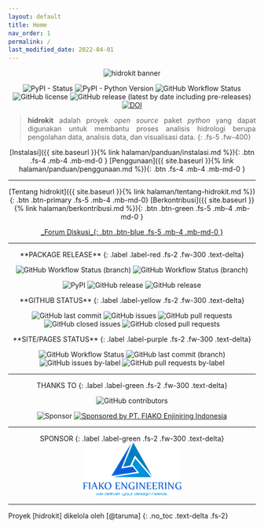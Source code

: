```yaml
---
layout: default
title: Home
nav_order: 1
permalink: /
last_modified_date: 2022-04-01
---
```

<div align="center">
  <img src="{{ site.baseurl }}/assets/images/presskit/hidrokit-800x200.jpg" alt="hidrokit banner"><br>
</div>
<div align="center" markdown="1">

![PyPI - Status](https://img.shields.io/pypi/status/hidrokit.svg)
![PyPI - Python Version](https://img.shields.io/pypi/pyversions/hidrokit.svg)
![GitHub Workflow Status](https://img.shields.io/github/workflow/status/hidrokit/hidrokit/Pytest)
![GitHub license](https://img.shields.io/github/license/hidrokit/hidrokit.svg)
![GitHub release (latest by date including pre-releases)](https://img.shields.io/github/v/release/hidrokit/hidrokit?include_prereleases&label=recent%20version)
[![DOI](https://zenodo.org/badge/145389179.svg)](https://zenodo.org/badge/latestdoi/145389179)

</div>

<div align="justify" markdown="1">

>  **hidrokit** adalah proyek _open source_ paket *python* yang dapat digunakan untuk membantu proses analisis hidrologi berupa pengolahan data, analisis data, dan visualisasi data.
{: .fs-5 .fw-400}
</div>

<div align="center" markdown="1">

[Instalasi]({{ site.baseurl }}{% link halaman/panduan/instalasi.md %}){: .btn .fs-4 .mb-4 .mb-md-0 }
[Penggunaan]({{ site.baseurl }}{% link halaman/panduan/penggunaan.md %}){: .btn .fs-4 .mb-4 .mb-md-0 }

----

[Tentang hidrokit]({{ site.baseurl }}{% link halaman/tentang-hidrokit.md %}){: .btn .btn-primary .fs-5 .mb-4 .mb-md-0}
[Berkontribusi]({{ site.baseurl }}{% link halaman/berkontribusi.md %}){: .btn .btn-green .fs-5 .mb-4 .mb-md-0 }


<a href="https://github.com/hidrokit/hidrokit/discussions" target="_blank">
_Forum Diskusi_{: .btn .btn-blue .fs-5 .mb-4 .mb-md-0 }
</a>

</div>

---
<div align="center" markdown="1">
**PACKAGE RELEASE**
{: .label .label-red .fs-2 .fw-300 .text-delta}

![GitHub Workflow Status (branch)](https://img.shields.io/github/workflow/status/hidrokit/hidrokit/Pytest/master?label=build%40master&logo=python&style=flat-square)
![GitHub Workflow Status (branch)](https://img.shields.io/github/workflow/status/hidrokit/hidrokit/Pytest/latest?label=build%40latest&logo=python&style=flat-square)

![PyPI](https://img.shields.io/pypi/v/hidrokit.svg?label=on%20PyPI&style=flat-square)
![GitHub release](https://img.shields.io/github/release/hidrokit/hidrokit.svg?label=on%20GitHub&style=flat-square)
![GitHub release](https://img.shields.io/github/release-pre/hidrokit/hidrokit.svg?label=on%20GitHub%20%28pre%29&style=flat-square)
</div>

<div align="center" markdown="1">
**GITHUB STATUS**
{: .label .label-yellow .fs-2 .fw-300 .text-delta}

![GitHub last commit](https://img.shields.io/github/last-commit/hidrokit/hidrokit.svg?style=flat-square)
![GitHub issues](https://img.shields.io/github/issues/hidrokit/hidrokit.svg?style=flat-square)
![GitHub pull requests](https://img.shields.io/github/issues-pr/hidrokit/hidrokit.svg?style=flat-square)
![GitHub closed issues](https://img.shields.io/github/issues-closed/hidrokit/hidrokit.svg?style=flat-square)
![GitHub closed pull requests](https://img.shields.io/github/issues-pr-closed/hidrokit/hidrokit.svg?style=flat-square)
</div>

<div align="center" markdown="1">
**SITE/PAGES STATUS**
{: .label .label-purple .fs-2 .fw-300 .text-delta}

![GitHub Workflow Status](https://img.shields.io/github/workflow/status/hidrokit/hidrokit/Jekyll%20Build%20Pages?logo=jekyll&style=flat-square)
![GitHub last commit (branch)](https://img.shields.io/github/last-commit/hidrokit/hidrokit/gh-pages.svg?style=flat-square)
![GitHub issues by-label](https://img.shields.io/github/issues/hidrokit/hidrokit/site.svg?style=flat-square)
![GitHub pull requests by-label](https://img.shields.io/github/issues-pr/hidrokit/hidrokit/site.svg?style=flat-square)
</div>

---
<div align="center" markdown="1">
THANKS TO
{: .label .label-green .fs-2 .fw-300 .text-delta}

![GitHub contributors](https://img.shields.io/github/contributors/hidrokit/hidrokit.svg?label=kontributor)

![Sponsor](https://img.shields.io/badge/LKO-green.svg)
[![Sponsored by PT. FIAKO Enjiniring Indonesia](https://img.shields.io/badge/PT.%20FIAKO%20Enjiniring%20Indonesia-blue.svg)](http://www.fiako.co.id/)

</div>

---

<div align="center" markdown="1">
SPONSOR
{: .label .label-green .fs-2 .fw-300 .text-delta}

</div>

<div align="center">
    <a href="http://www.fiako.co.id/" target="_blank"><img src="assets/images/logo_fiako.png" alt="PT. FIAKO Enjiniring Indonesia" width="200"></a>
</div>


---
<div align="left" markdown="1">
Proyek [hidrokit] dikelola oleh [@taruma]
{: .no_toc .text-delta .fs-2}
</div>

[hidrokit]: https://hidrokit.github.io
[@taruma]: https://taruma.github.io

